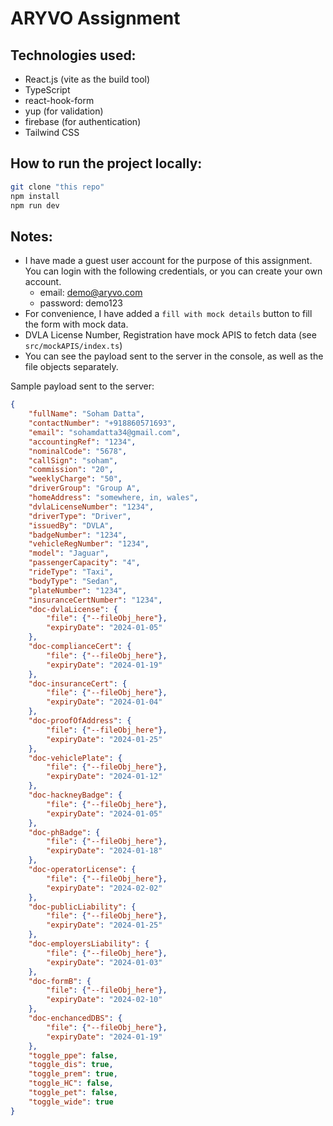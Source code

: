 # ARYVO Assignment

## Technologies used:

- React.js (vite as the build tool)
- TypeScript
- react-hook-form
- yup (for validation)
- firebase (for authentication)
- Tailwind CSS

## How to run the project locally:
```bash
git clone "this repo"
npm install
npm run dev
```

## Notes:
- I have made a guest user account for the purpose of this assignment. You can login with the following credentials, or you can create your own account.
    - email: demo@aryvo.com
    - password: demo123
- For convenience, I have added a `fill with mock details` button to fill the form with mock data.
- DVLA License Number, Registration have mock APIS to fetch data (see `src/mockAPIS/index.ts`)
- You can see the payload sent to the server in the console, as well as the file objects separately.


Sample payload sent to the server:

```json
{
    "fullName": "Soham Datta",
    "contactNumber": "+918860571693",
    "email": "sohamdatta34@gmail.com",
    "accountingRef": "1234",
    "nominalCode": "5678",
    "callSign": "soham",
    "commission": "20",
    "weeklyCharge": "50",
    "driverGroup": "Group A",
    "homeAddress": "somewhere, in, wales",
    "dvlaLicenseNumber": "1234",
    "driverType": "Driver",
    "issuedBy": "DVLA",
    "badgeNumber": "1234",
    "vehicleRegNumber": "1234",
    "model": "Jaguar",
    "passengerCapacity": "4",
    "rideType": "Taxi",
    "bodyType": "Sedan",
    "plateNumber": "1234",
    "insuranceCertNumber": "1234",
    "doc-dvlaLicense": {
        "file": {"--fileObj_here"},
        "expiryDate": "2024-01-05"
    },
    "doc-complianceCert": {
        "file": {"--fileObj_here"},
        "expiryDate": "2024-01-19"
    },
    "doc-insuranceCert": {
        "file": {"--fileObj_here"},
        "expiryDate": "2024-01-04"
    },
    "doc-proofOfAddress": {
        "file": {"--fileObj_here"},
        "expiryDate": "2024-01-25"
    },
    "doc-vehiclePlate": {
        "file": {"--fileObj_here"},
        "expiryDate": "2024-01-12"
    },
    "doc-hackneyBadge": {
        "file": {"--fileObj_here"},
        "expiryDate": "2024-01-05"
    },
    "doc-phBadge": {
        "file": {"--fileObj_here"},
        "expiryDate": "2024-01-18"
    },
    "doc-operatorLicense": {
        "file": {"--fileObj_here"},
        "expiryDate": "2024-02-02"
    },
    "doc-publicLiability": {
        "file": {"--fileObj_here"},
        "expiryDate": "2024-01-25"
    },
    "doc-employersLiability": {
        "file": {"--fileObj_here"},
        "expiryDate": "2024-01-03"
    },
    "doc-formB": {
        "file": {"--fileObj_here"},
        "expiryDate": "2024-02-10"
    },
    "doc-enchancedDBS": {
        "file": {"--fileObj_here"},
        "expiryDate": "2024-01-19"
    },
    "toggle_ppe": false,
    "toggle_dis": true,
    "toggle_prem": true,
    "toggle_HC": false,
    "toggle_pet": false,
    "toggle_wide": true
}
```
